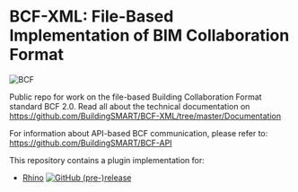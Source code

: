BCF-XML: File-Based Implementation of BIM Collaboration Format
===

![BCF](https://github.com/BuildingSMART/BCF/blob/master/Icons/BCFicon128.png?raw=true "The BCF logo")

Public repo for work on the file-based Building Collaboration Format standard BCF 2.0.
Read all about the technical documentation on https://github.com/BuildingSMART/BCF-XML/tree/master/Documentation 

For information about API-based BCF communication, please refer to: https://github.com/BuildingSMART/BCF-API

This repository contains a plugin implementation for:
- [Rhino](Implementations/Rhino) [![GitHub (pre-)release](https://img.shields.io/github/release-pre/AsuniCAD/BCF-XML.svg)](https://github.com/AsuniCAD/BCF-XML/releases/latest) 
